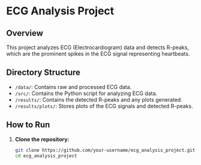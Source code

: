 # ECG Analysis Project

## Overview
This project analyzes ECG (Electrocardiogram) data and detects R-peaks, which are the prominent spikes in the ECG signal representing heartbeats. 

## Directory Structure
- `/data/`: Contains raw and processed ECG data.
- `/src/`: Contains the Python script for analyzing ECG data.
- `/results/`: Contains the detected R-peaks and any plots generated.
- `/results/plots/`: Stores plots of the ECG signals and detected R-peaks.

## How to Run
1. **Clone the repository:**
   ```bash
   git clone https://github.com/your-username/ecg_analysis_project.git
   cd ecg_analysis_project

